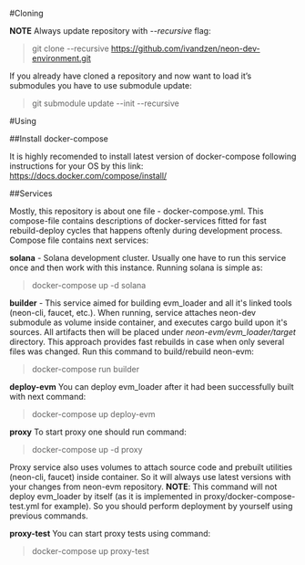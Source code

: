 #Cloning

**NOTE** Always update repository with *--recursive* flag:
> git clone --recursive https://github.com/ivandzen/neon-dev-environment.git

If you already have cloned a repository and now want to load it’s submodules you have to use submodule update:
> git submodule update --init --recursive

#Using

##Install docker-compose

It is highly recomended to install latest version of docker-compose following instructions for your OS by this link:
https://docs.docker.com/compose/install/

##Services

Mostly, this repository is about one file - docker-compose.yml. This compose-file contains descriptions of
docker-services fitted for fast rebuild-deploy cycles that happens oftenly during development process. Compose 
file contains next services:

**solana** - Solana development cluster. Usually one have to run this service once and then work with this instance. 
Running solana is simple as:

> docker-compose up -d solana

**builder** - This service aimed for building evm_loader and all it's linked tools (neon-cli, faucet, etc.). When running, 
service attaches neon-dev submodule as volume inside container, and executes cargo build upon it's sources. 
All artifacts then will be placed under *neon-evm/evm_loader/target* directory. This approach provides fast rebuilds 
in case when only several files was changed. Run this command to build/rebuild neon-evm:

> docker-compose run builder

**deploy-evm** You can deploy evm_loader after it had been successfully built with next command:
  
> docker-compose up deploy-evm

**proxy** To start proxy one should run command:

> docker-compose up -d proxy

Proxy service also uses volumes to attach source code and prebuilt utilities (neon-cli, faucet) inside container. So
it will always use latest versions with your changes from neon-evm repository.
**NOTE**: This command will not deploy evm_loader by itself (as it is implemented in proxy/docker-compose-test.yml for example).
So you should perform deployment by yourself using previous commands.

**proxy-test** You can start proxy tests using command:

> docker-compose up proxy-test

